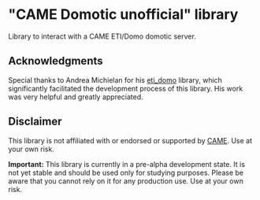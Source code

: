 <!-- 
Copyright 2024 - GitHub user: fredericks1982

Licensed under the Apache License, Version 2.0 (the "License");
you may not use this file except in compliance with the License.
You may obtain a copy of the License at

    http://www.apache.org/licenses/LICENSE-2.0

Unless required by applicable law or agreed to in writing, software
distributed under the License is distributed on an "AS IS" BASIS,
WITHOUT WARRANTIES OR CONDITIONS OF ANY KIND, either express or implied.
See the License for the specific language governing permissions and
limitations under the License. 
-->

# "CAME Domotic unofficial" library

Library to interact with a CAME ETI/Domo domotic server.

## Acknowledgments

Special thanks to Andrea Michielan for his [eti_domo]([eti_domo](https://github.com/andrea-michielan/eti_domo)) library, 
which significantly facilitated the development process of this library. 
His work was very helpful and greatly appreciated.

## Disclaimer

This library is not affiliated with or endorsed or supported 
by [CAME](https://www.came.com/). Use at your own risk.

**Important:** This library is currently in a pre-alpha development state. 
It is not yet stable and should be used only for studying purposes. 
Please be aware that you cannot rely on it for any production use. 
Use at your own risk.
